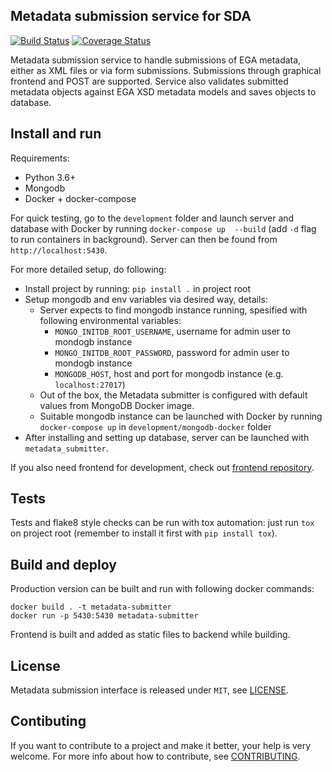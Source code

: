 ## Metadata submission service for SDA

[![Build Status](https://travis-ci.org/CSCfi/metadata-submitter.svg?branch=master)](https://travis-ci.org/CSCfi/metadata-submitter)
[![Coverage Status](https://coveralls.io/repos/github/CSCfi/metadata-submitter/badge.svg?branch=master)](https://coveralls.io/github/CSCfi/metadata-submitter?branch=master)

Metadata submission service to handle submissions of EGA metadata, either as XML files or via form submissions. Submissions through graphical frontend and POST are supported.
Service also validates submitted metadata objects against EGA XSD metadata models and saves objects to database.

## Install and run

Requirements:
- Python 3.6+
- Mongodb
- Docker + docker-compose

For quick testing, go to the `development` folder and launch server and database with Docker by running `docker-compose up  --build` (add `-d` flag to run containers in background). Server can then be found from `http://localhost:5430`.

For more detailed setup, do following:
- Install project by running: `pip install .` in project root
- Setup mongodb and env variables via desired way, details:
  - Server expects to find mongodb instance running, spesified with following environmental variables:
    - `MONGO_INITDB_ROOT_USERNAME`, username for admin user to mondogb instance
    - `MONGO_INITDB_ROOT_PASSWORD`, password for admin user to mondogb instance
    - `MONGODB_HOST`, host and port for mongodb instance (e.g. `localhost:27017`)
  - Out of the box, the Metadata submitter is configured with default values from MongoDB Docker image.
  - Suitable mongodb instance can be launched with Docker by running `docker-compose up` in `development/mongodb-docker` folder
- After installing and setting up database, server can be launched with `metadata_submitter`.

If you also need frontend for development, check out [frontend repository](https://github.com/CSCfi/metadata-submitter-frontend/).

## Tests

Tests and flake8 style checks can be run with tox automation: just run `tox` on project root (remember to install it first with `pip install tox`).

## Build and deploy

Production version can be built and run with following docker commands:
```
docker build . -t metadata-submitter
docker run -p 5430:5430 metadata-submitter
```

Frontend is built and added as static files to backend while building. 

## License

Metadata submission interface is released under `MIT`, see [LICENSE](LICENSE).

## Contibuting

If you want to contribute to a project and make it better, your help is very welcome. For more info about how to contribute, see [CONTRIBUTING](CONTRIBUTING.md).
